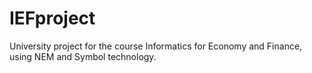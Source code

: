 # IEFproject
University project for the course Informatics for Economy and Finance, using NEM and Symbol technology.
